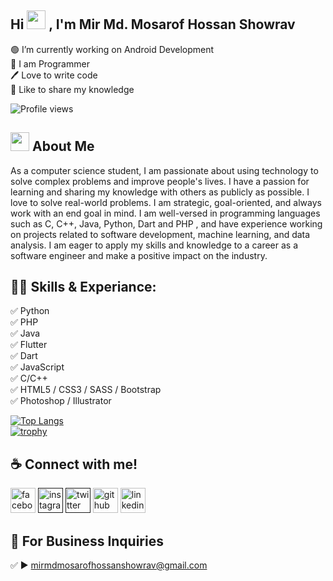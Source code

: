 ## Hi <img src="https://github.com/the-mir/the-mir/blob/main/Wave.gif" height="30px" width="30px"> , I'm **Mir Md. Mosarof Hossan Showrav**
<p>
  
🟢 I’m currently working on Android Development <br>
👑 I am Programmer <br> 
🖊️ Love to write code <br> 
🎤 Like to share my knowledge </p> 

![Profile views](https://img.shields.io/github/profile-views/the-mir)

## <img src="https://github.com/the-mir/the-mir/blob/main/profile.png" height="30px" width="30px">  **About Me**
As a computer science student, I am passionate about using technology to solve complex problems and improve people's lives. I have a passion for learning and sharing my knowledge with others as publicly as possible. I love to solve real-world problems. I am strategic, goal-oriented, and always work with an end goal in mind. I am well-versed in programming languages such as C, C++, Java, Python, Dart and PHP , and have experience working on projects related to software development, machine learning, and data analysis. I am eager to apply my skills and knowledge to a career as a software engineer and make a positive impact on the industry.

## 👨‍💻 Skills & Experiance: 
✅ Python <br> 
✅ PHP <br>
✅ Java <br> 
✅ Flutter <br>
✅ Dart <br> 
✅ JavaScript <br>
✅ C/C++ <br>
✅ HTML5 / CSS3 / SASS / Bootstrap <br>
✅ Photoshop / Illustrator <br>

[![Top Langs](https://github-readme-stats.vercel.app/api/top-langs/?username=the-mir)](https://github.com/the-mir/github-readme-stats)<br>
[![trophy](https://github-profile-trophy.vercel.app/?username=the-mir)](https://github.com/the-mir/github-profile-trophy)
## ☕ Connect with me!
[<img src='https://camo.githubusercontent.com/2d1ffa69dd491ebeca01b2098cf8233dd09950ff5895abccd5b455ca442abc59/68747470733a2f2f696d672e736869656c64732e696f2f62616467652f46616365626f6f6b2d3138373746323f7374796c653d666f722d7468652d6261646765266c6f676f3d66616365626f6f6b266c6f676f436f6c6f723d7768697465' alt='facebook' height='40'>](https://www.facebook.com/0xmir)  [<img src='https://camo.githubusercontent.com/b3d4671768bd0f9b6c8f410a25a96e0c5a4d135208d8910461e986f97e7985ab/68747470733a2f2f696d672e736869656c64732e696f2f62616467652f496e7374616772616d2d4534343035463f7374796c653d666f722d7468652d6261646765266c6f676f3d696e7374616772616d266c6f676f436f6c6f723d7768697465' alt='instagram' height='40'>]()  [<img src='https://camo.githubusercontent.com/5d03c86f6a75f7cbe80d135d9162fbf6dc46a31253cf30a8e9bb8279b4d574d3/68747470733a2f2f696d672e736869656c64732e696f2f62616467652f547769747465722d3144413146323f7374796c653d666f722d7468652d6261646765266c6f676f3d74776974746572266c6f676f436f6c6f723d7768697465' alt='twitter' height='40'>]()  [<img src='https://camo.githubusercontent.com/bd2bd127c104ba5c98bb12c70801b075aee1f040009089510f69554300e7ff41/68747470733a2f2f696d672e736869656c64732e696f2f62616467652f4769742d4630353033323f7374796c653d666f722d7468652d6261646765266c6f676f3d676974266c6f676f436f6c6f723d7768697465' alt='github' height='40'>](https://github.com/the-mir)  [<img src='https://camo.githubusercontent.com/a80d00f23720d0bc9f55481cfcd77ab79e141606829cf16ec43f8cacc7741e46/68747470733a2f2f696d672e736869656c64732e696f2f62616467652f4c696e6b6564496e2d3030373742353f7374796c653d666f722d7468652d6261646765266c6f676f3d6c696e6b6564696e266c6f676f436f6c6f723d7768697465' alt='linkedin' height='40'>](https://www.linkedin.com/in/mir01/)  



## 📧 For Business Inquiries 
✅  ►  mirmdmosarofhossanshowrav@gmail.com
